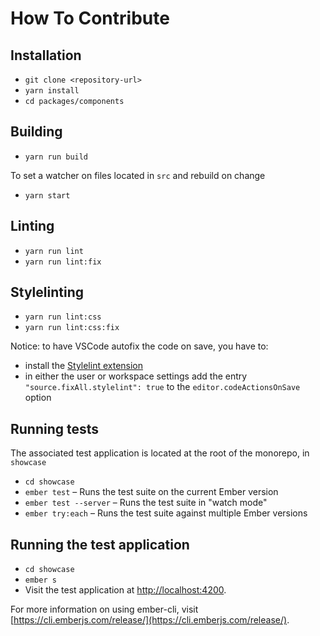 # How To Contribute

## Installation

* `git clone <repository-url>`
* `yarn install`
* `cd packages/components`

## Building

* `yarn run build`

To set a watcher on files located in `src` and rebuild on change

* `yarn start`

## Linting

* `yarn run lint`
* `yarn run lint:fix`

## Stylelinting

* `yarn run lint:css`
* `yarn run lint:css:fix`

Notice: to have VSCode autofix the code on save, you have to:
- install the [Stylelint extension](https://marketplace.visualstudio.com/items?itemName=stylelint.vscode-stylelint)
- in either the user or workspace settings add the entry `"source.fixAll.stylelint": true` to the `editor.codeActionsOnSave` option

## Running tests

The associated test application is located at the root of the monorepo, in `showcase`

* `cd showcase`
* `ember test` – Runs the test suite on the current Ember version
* `ember test --server` – Runs the test suite in "watch mode"
* `ember try:each` – Runs the test suite against multiple Ember versions

## Running the test application

* `cd showcase`
* `ember s`
* Visit the test application at [http://localhost:4200](http://localhost:4200).

For more information on using ember-cli, visit [https://cli.emberjs.com/release/](https://cli.emberjs.com/release/).
